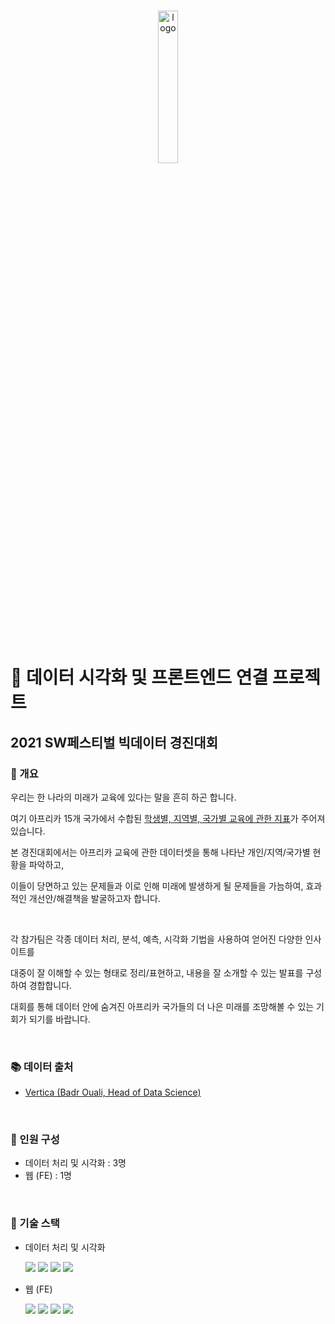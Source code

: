 <br>
<p align="center">
  <img src="https://user-images.githubusercontent.com/49176685/141349452-56097748-0db9-49cc-9644-3fc10c3ba34b.png" alt="logo" width="25%" height="25%" />
</p>

<br>

# 🙌 데이터 시각화 및 프론트엔드 연결 프로젝트

## 2021 SW페스티벌 빅데이터 경진대회
### 📌 개요
우리는 한 나라의 미래가 교육에 있다는 말을 흔히 하곤 합니다. 

여기 아프리카 15개 국가에서 수합된 [학생별, 지역별, 국가별 교육에 관한 지표](https://www.vertica.com/python/data/africa_education.csv)가 주어져 있습니다. 

본 경진대회에서는 아프리카 교육에 관한 데이터셋을 통해 나타난 개인/지역/국가별 현황을 파악하고, 

이들이 당면하고 있는 문제들과 이로 인해 미래에 발생하게 될 문제들을 가늠하여, 효과적인 개선안/해결책을 발굴하고자 합니다.

<br />

각 참가팀은 각종 데이터 처리, 분석, 예측, 시각화 기법을 사용하여 얻어진 다양한 인사이트를 

대중이 잘 이해할 수 있는 형태로 정리/표현하고, 내용을 잘 소개할 수 있는 발표를 구성하여 경합합니다. 

대회를 통해 데이터 안에 숨겨진 아프리카 국가들의 더 나은 미래를 조망해볼 수 있는 기회가 되기를 바랍니다.

<br>

### 📚 데이터 출처
* [Vertica (Badr Ouali, Head of Data Science)](https://www.vertica.com/python/examples/africa_education/)

<br>

### 🙌 인원 구성
* 데이터 처리 및 시각화 : 3명
* 웹 (FE) : 1명

<br>

### 📑 기술 스택
* 데이터 처리 및 시각화
  <p>
    <img src="https://img.shields.io/badge/R--white?style=for-the-badge&logo=R" />
    <img src="https://img.shields.io/badge/Python--white?style=for-the-badge&logo=Python" />
    <img src="https://img.shields.io/badge/Pandas--white?style=for-the-badge&logo=Pandas" />
    <img src="https://img.shields.io/badge/scikit_learn--white?style=for-the-badge&logo=scikitlearn" />
  </p>

* 웹 (FE)
  <p>
    <img src="https://img.shields.io/badge/react--white?style=for-the-badge&logo=react" />
    <img src="https://img.shields.io/badge/typescript--white?style=for-the-badge&logo=typescript" />
    <img src="https://img.shields.io/badge/styled_components--white?style=for-the-badge&logo=styledcomponents" />
    <img src="https://img.shields.io/badge/scss--white?style=for-the-badge&logo=sass" />
  </p>

